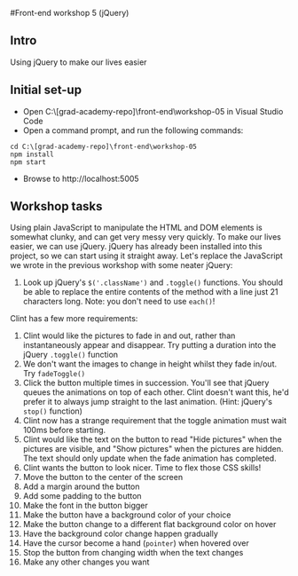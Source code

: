 #Front-end workshop 5 (jQuery)
## Intro
Using jQuery to make our lives easier
## Initial set-up
* Open C:\\[grad-academy-repo]\front-end\workshop-05 in Visual Studio Code  
* Open a command prompt, and run the following commands:
```
cd C:\[grad-academy-repo]\front-end\workshop-05
npm install
npm start
```
* Browse to http://localhost:5005

## Workshop tasks
Using plain JavaScript to manipulate the HTML and DOM elements is somewhat clunky, and can get very messy very quickly. To make our lives easier, we can use jQuery. jQuery has already been installed into this project, so we can start using it straight away. Let's replace the JavaScript we wrote in the previous workshop with some neater jQuery:

1. Look up jQuery's `$('.className')` and `.toggle()` functions. You should be able to replace the entire contents of the method with a line just 21 characters long. Note: you don't need to use `each()`!

Clint has a few more requirements:

1. Clint would like the pictures to fade in and out, rather than instantaneously appear and disappear. Try putting a duration into the jQuery `.toggle()` function
1. We don't want the images to change in height whilst they fade in/out. Try `fadeToggle()`
1. Click the button multiple times in succession. You'll see that jQuery queues the animations on top of each other. Clint doesn't want this, he'd prefer it to always jump straight to the last animation. (Hint: jQuery's `stop()` function)
1. Clint now has a strange requirement that the toggle animation must wait 100ms before starting.
1. Clint would like the text on the button to read "Hide pictures" when the pictures are visible, and "Show pictures" when the pictures are hidden. The text should only update when the fade animation has completed.
1. Clint wants the button to look nicer. Time to flex those CSS skills!
  1. Move the button to the center of the screen
  1. Add a margin around the button
  1. Add some padding to the button
  1. Make the font in the button bigger
  1. Make the button have a background color of your choice
  1. Make the button change to a different flat background color on hover
  1. Have the background color change happen gradually
  1. Have the cursor become a hand (`pointer`) when hovered over
  1. Stop the button from changing width when the text changes
  1. Make any other changes you want
